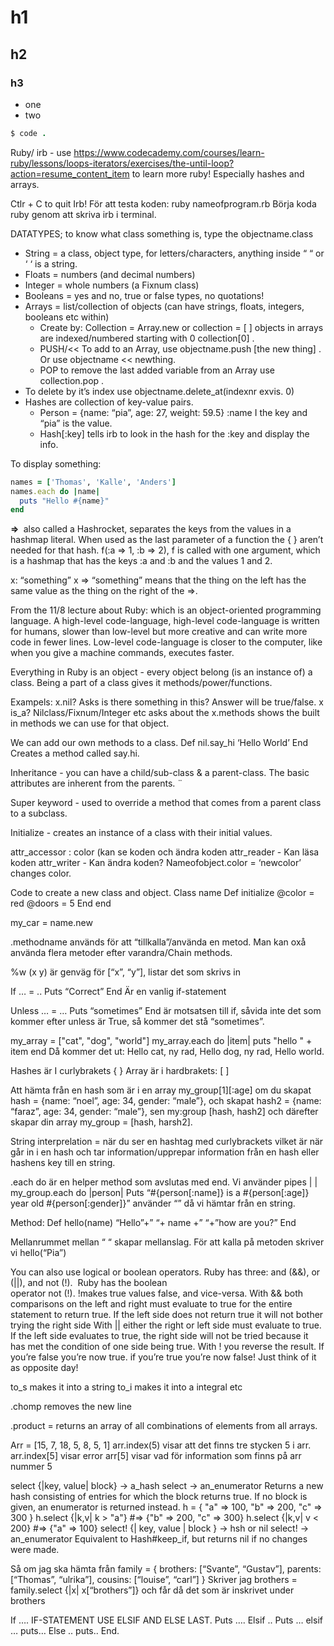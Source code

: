 # h1
## h2
### h3

- one
- two

```ruby
$ code .
```

Ruby/ irb - use https://www.codecademy.com/courses/learn-ruby/lessons/loops-iterators/exercises/the-until-loop?action=resume_content_item to learn more ruby! 
Especially hashes and arrays. 

Ctlr + C to quit Irb! 
För att testa koden: ruby nameofprogram.rb 
Börja koda ruby genom att skriva irb i terminal.

DATATYPES; to know what class something is, type the objectname.class
- String = a class, object type, for letters/characters, anything inside “ “  or ‘ ‘ is a string. 
- Floats =  numbers (and decimal numbers)
- Integer = whole numbers (a Fixnum class)
- Booleans = yes and no, true or false types,  no quotations! 
- Arrays = list/collection of objects (can have strings, floats, integers, booleans etc within) 
	- Create by: Collection = Array.new or collection = [ ]  objects in arrays are indexed/numbered starting with 0 collection[0] . 
	- PUSH/<< To add to an Array, use objectname.push [the new thing] . Or use objectname << newthing. 
	- POP to remove the last added variable from an Array use collection.pop . 
- To delete by it’s index use objectname.delete_at(indexnr exvis. 0)  
- Hashes are collection of key-value pairs. 
	- Person = {name: “pia”, age: 27, weight: 59.5} :name I the key and “pia” is the value. 
	- Hash[:key] tells irb to look in the hash for the :key and display the info.

To display something: 
```Ruby
names = ['Thomas', 'Kalle', 'Anders']
names.each do |name|
  puts "Hello #{name}"
end
```

<b> => </b> also called a Hashrocket, separates the keys from the values in a hashmap literal. When used as the last parameter of a function the { } aren’t needed for that hash. f(:a => 1, :b => 2), f is called with one argument, which is a hashmap that has the keys :a and :b and the values 1 and 2.

x: “something” 
x => “something” means that the thing on the left has the same value as the thing on the right of the =>.      

From the 11/8 lecture about Ruby: which is an object-oriented programming language. 
A high-level code-language, high-level code-language is written for humans, slower than low-level but more creative and can write more code in fewer lines. 
Low-level code-language is closer to the computer, like when you give a machine commands, executes faster. 

Everything in Ruby is an object - every object belong (is an instance of) a class. Being a part of a class gives it methods/power/functions.

Exampels:
x.nil? Asks is there something in this? Answer will be true/false. 
x is_a? Nilclass/Fixnum/Integer etc asks about the 
x.methods shows the built in methods we can use for  that object. 

We can add our own methods to a class. 
Def nil.say_hi
‘Hello World’
End
Creates a method called say.hi. 

Inheritance - you can have a child/sub-class & a parent-class. The basic attributes are inherent from the parents. ¨

Super keyword - used to override a method that comes from a parent class to a subclass. 

Initialize - creates an instance of a class with their initial values. 

attr_accessor : color (kan se koden och ändra koden
attr_reader - Kan läsa koden
attr_writer - Kan ändra koden?
Nameofobject.color = ‘newcolor’ changes color.  

Code to create a new class and object. 
Class name
Def initialize 
@color = red
@doors = 5
End
end

my_car = name.new

.methodname används för att “tillkalla”/använda en metod. 
Man kan oxå använda flera metoder efter varandra/Chain methods.



%w (x y) är genväg för [“x”, “y”], listar det som skrivs in 

If … = ..
Puts “Correct”
End
 Är en vanlig if-statement

Unless … = …
Puts “sometimes”
End
	är motsatsen till if, såvida inte det som kommer efter unless är True, så kommer det stå “sometimes”. 

my_array = ["cat", "dog", "world"]
my_array.each do |item|
  puts "hello " + item
end
Då kommer det ut: Hello cat, ny rad, Hello dog, ny rad, Hello world.

Hashes är I curlybrakets { }
Array är i hardbrakets: [ ]

Att hämta från en hash som är i en array my_group[1][:age]  om du skapat hash = {name: “noel”, age: 34, gender: “male”}, och skapat hash2 = {name: “faraz”, age: 34, gender: “male”}, sen my:group [hash, hash2] och därefter skapar din array my_group = [hash, harsh2]. 

String interprelation = när du ser en hashtag med curlybrackets vilket är när går in i en hash och tar information/upprepar information från en hash eller hashens key till en string. 

.each do är en helper method som avslutas med end. Vi använder pipes | | 
my_group.each do |person|
Puts “#{person[:name]} is a #{person[:age]} year old #{person[:gender]}”  använder “” då vi hämtar från en string. 



Method:
Def hello(name)
	“Hello”+” “+ name +” “+”how are you?”
End 

Mellanrummet mellan “ “ skapar mellanslag. 
För att kalla på metoden skriver vi hello(“Pia”)


You can also use logical or boolean operators. Ruby has three: and (&&), or (||), and not (!). 
Ruby has the boolean operator not (!). !makes true values false, and vice-versa.
With && both comparisons on the left and right must evaluate to true for the entire statement to return true. If the left side does not return true it will not bother trying the right side
With || either the right or left side must evaluate to true. If the left side evaluates to true, the right side will not be tried because it has met the condition of one side being true.
With ! you reverse the result. If you’re false you’re now true. if you’re true you’re now false! Just think of it as opposite day!




to_s makes it into a string
to_i makes it into a integral etc

.chomp removes the new line



.product = returns an array of all combinations of elements from all arrays.
 
Arr = [15, 7, 18, 5, 8, 5, 1]
arr.index(5) visar att det finns tre stycken 5 i arr.
arr.index[5] visar error
arr[5] visar vad för information som finns på arr nummer 5





select {|key, value| block} → a_hash
select → an_enumerator
Returns a new hash consisting of entries for which the block returns true.
If no block is given, an enumerator is returned instead.
h = { "a" => 100, "b" => 200, "c" => 300 }
h.select {|k,v| k > "a"}  #=> {"b" => 200, "c" => 300}
h.select {|k,v| v < 200}  #=> {"a" => 100}
select! {| key, value | block } → hsh or nil
select! → an_enumerator
Equivalent to Hash#keep_if, but returns nil if no changes were made.

Så om jag ska hämta från family = { brothers: [“Svante”, “Gustav”], parents: [“Thomas”, “ulrika”], cousins: [“louise”, “carl”] }
Skriver jag brothers = family.select {|x| x[“brothers”]} och får då det som är inskrivet under brothers




If …. IF-STATEMENT USE ELSIF AND ELSE LAST. 
Puts ….
Elsif ..
Puts …
elsif …
puts…
Else ..
puts.. 
End. 